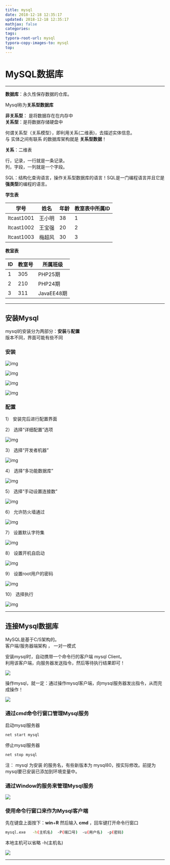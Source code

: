 ```yaml
---
title: mysql
date: 2018-12-18 12:35:17
updated: 2018-12-18 12:35:17 
mathjax: false
categories: 
tags:
typora-root-url: mysql
typora-copy-images-to: mysql
top: 
---
```



# MySQL数据库



----

**数据库**：永久性保存数据的仓库。



Mysql称为**关系型数据库** 

**非关系型**： 是将数据存在在内存中   
**关系型**：是将数据存储硬盘中



何谓关系型（关系模型），即利用关系(二维表)，去描述实体信息。    
与 实体之间有联系 的数据库架构就是 **关系型数据**！

 

**关系**：二维表

行，记录，一行就是一条记录。   
列，字段，一列就是一个字段。

SQL：结构化查询语言，操作关系型数据库的语言！SQL是一门编程语言并且它是**强类型**的编程的语言。

**学生表**

| **学号**   | **姓名** | **年龄** | **教室表中所属ID** |
| ---------- | -------- | -------- | ------------------ |
| Itcast1001 | 王小明   | 38       | 1                  |
| Itcast1002 | 王宝强   | 20       | 2                  |
| Itcast1003 | 梅超风   | 30       | 3                  |

 

**教室表**

| ID   | 教室号 | 所属班级   |
| ---- | ------ | ---------- |
| 1    | 305    | PHP25期    |
| 2    | 210    | PHP24期    |
| 3    | 311    | JavaEE48期 |

----



## 安装Mysql

mysql的安装分为两部分：**安装**与**配置**     
版本不同，界面可能有些不同

### 安装

![img](clip_image001.png) 

![img](clip_image001-1529568600124.png) 

![img](clip_image001-1529568622911.png) 

![img](clip_image001-1529568642067.png) 



### 配置

1）  安装完后进行配置界面

 

2）  选择“详细配置”选项

![img](clip_image001-1529568922307.png)

 

3）  选择“开发者机器”

![img](clip_image002.png)

4）  选择“多功能数据库”

![img](clip_image003.png)

 

5）  选择“手动设置连接数”

![img](clip_image004.png)

 

6）  允许防火墙通过

![img](clip_image005.png)

 

7）  设置默认字符集

![img](clip_image006.png)

 

8）  设置开机自启动

![img](clip_image007.png)

 

 

9）  设置root用户的密码

![img](clip_image008.png)

 

10）              选择执行

![img](clip_image009.png)



----



## 连接Mysql数据库 

MySQL是基于C/S架构的。   
客户端/服务器端架构 ，   一对一模式 



安装mysql时，自动携带一个命令行的客户端 mysql Client。   
利用该客户端，向服务器发送指令，然后等待执行结果即可！

![](mysql_client.png)



操作mysql，就一定：通过操作mysql客户端，向mysql服务器发出指令，从而完成操作！

![](procedure.png)





### 通过cmd命令行窗口管理Mysql服务



启动mysql服务器

```bash
net start mysql 
```

停止mysql服务器 

```bash
net stop mysql 
```

注： mysql 为安装 的服务名，有些新版本为 mysql80，按实际修改。前提为mysql要已安装已添加到环境变量中。



### 通过Window的服务来管理Mysql服务 

![](win_service_manage.png)



### 使用命令行窗口来作为Mysql客户端

先在键盘上面按下：**win**+**R**  然后输入 **cmd** ，回车键打开命令行窗口

```bash
mysql.exe   -h(主机名)  -P(端口号)  -u(用户名)  -p(密码)
```

本地主机可以省略 -h(主机名) 

![](cmd_mysql_client.png)

----

